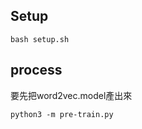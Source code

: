 ## Setup
```bash=
bash setup.sh
```

## process
要先把word2vec.model產出來
```bash=
python3 -m pre-train.py
```
